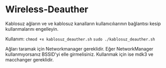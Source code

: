 # Wireless-Deauther
Kablosuz ağların ve ve kablosuz kanalların kullanıcılıarının bağlantısı kesip kullanmalarını engelleyin.

Kullanım:
`chmod +x kablosuz_deauther.sh`
`sudo ./kablosuz_deauther.sh`

Ağları taramak için Networkmanager gereklidir. Eğer NetworkManager kullanmıyorsanız BSSID'yi elle girmelisiniz.
Kullanmak için ise mdk3 ve macchanger gereklidir.
